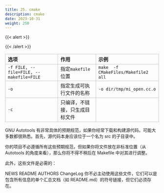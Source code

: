 ```yaml
---
title: 25. cmake
description: cmake
date: 2023-10-31
weight: 250
---
```


<style>
th, td {
  border: 1px solid rgb(190, 190, 190);
}
</style>

{{< alert >}}

{{< /alert >}}



| 选项                                     | 作用                           | 示例                                |
| :--------------------------------------- | :----------------------------- | :---------------------------------- |
| `-f FILE, --file=FILE, --makefile=FILE ` | 指定`makefile`位置             | `make  -f CMakeFiles/Makefile2 all` |
| `-o`                                     | 指定生成可执行文件的名称       | `-o dir/tmp/mi_open.cc.o`           |
| `-c`                                     | 只编译，不链接，只生成目标文件 |                                     |


GNU Autotools 有非常具体的预期规范，如果你经常下载和构建源代码，可能大多数都很熟悉。首先，源代码本身应该位于一个名为 src 的子目录中。

你的项目不必遵循所有这些预期规范，但如果你将文件放在非标准位置（从 Autotools 的角度来看），那么你将不得不稍后在 Makefile 中对其进行调整。

此外，这些文件是必需的：

NEWS
README
AUTHORS
ChangeLog
你不必主动使用这些文件，它们可以是包含所有信息的单个汇总文档（如 README.md）的符号链接，但它们必须存在。













